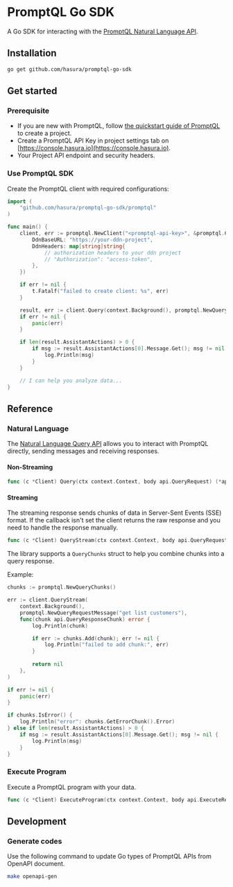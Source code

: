 # PromptQL Go SDK

A Go SDK for interacting with the [PromptQL Natural Language API](https://hasura.io/docs/promptql/promptql-apis/natural-language-api/).

## Installation

```bash
go get github.com/hasura/promptql-go-sdk
```

## Get started

### Prerequisite

- If you are new with PromptQL, follow [the quickstart guide of PromptQL](https://hasura.io/docs/promptql/quickstart/) to create a project.
- Create a PromptQL API Key in project settings tab on [https://console.hasura.io](https://console.hasura.io).
- Your Project API endpoint and security headers.

### Use PromptQL SDK

Create the PromptQL client with required configurations:

```go
import (
    "github.com/hasura/promptql-go-sdk/promptql"
)

func main() {
    client, err := promptql.NewClient("<promptql-api-key>", &promptql.ClientConfig{
        DdnBaseURL: "https://your-ddn-project",
        DdnHeaders: map[string]string{
            // authorization headers to your ddn project
            // "Authorization": "access-token",
        },
    })

    if err != nil {
        t.Fatalf("failed to create client: %s", err)
    }

    result, err := client.Query(context.Background(), promptql.NewQueryRequestMessage("what can you do?"))
    if err != nil {
        panic(err)
    }

    if len(result.AssistantActions) > 0 {
        if msg := result.AssistantActions[0].Message.Get(); msg != nil {
            log.Println(msg)
        }
    }

    // I can help you analyze data...
}
```

## Reference

### Natural Language 

The [Natural Language Query API](https://hasura.io/docs/promptql/promptql-apis/natural-language-api/) allows you to interact with PromptQL directly, sending messages and receiving responses.

#### Non-Streaming

```go
func (c *Client) Query(ctx context.Context, body api.QueryRequest) (*api.QueryResponse, error)
```

#### Streaming

The streaming response sends chunks of data in Server-Sent Events (SSE) format.
If the callback isn't set the client returns the raw response and you need to handle the response manually.

```go
func (c *Client) QueryStream(ctx context.Context, body api.QueryRequest, callback QueryStreamCallback) error
```

The library supports a `QueryChunks` struct to help you combine chunks into a query response.

Example:

```go
chunks := promptql.NewQueryChunks()

err := client.QueryStream(
    context.Background(), 
    promptql.NewQueryRequestMessage("get list customers"), 
    func(chunk api.QueryResponseChunk) error {
        log.Println(chunk)

        if err := chunks.Add(chunk); err != nil {
            log.Println("failed to add chunk:", err)
        }
        
        return nil
    },
)

if err != nil {
    panic(err)
}

if chunks.IsError() {
    log.Println("error": chunks.GetErrorChunk().Error)
} else if len(result.AssistantActions) > 0 {
    if msg := result.AssistantActions[0].Message.Get(); msg != nil {
        log.Println(msg)
    }
}
```

### Execute Program

Execute a PromptQL program with your data.

```go
func (c *Client) ExecuteProgram(ctx context.Context, body api.ExecuteRequest) (*api.PromptQlExecutionResult, error)
```

## Development

### Generate codes

Use the following command to update Go types of PromptQL APIs from OpenAPI document.

```bash
make openapi-gen
```